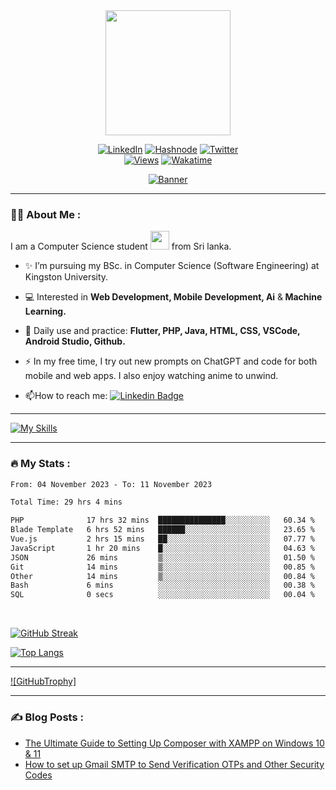 <div id="header" align="center">
    <img src="https://media.giphy.com/media/v1.Y2lkPTc5MGI3NjExN2QyZDRjZWEzNzk2OTZiZDk3Yzg1YjYxOTRkMzI0MWRkYjVhYzVkNiZjdD1z/gjrYDwbjnK8x36xZIO/giphy.gif" width="200px" height="200px"/>
</div>

<div id="reachme" align="center">

[![LinkedIn][linkedin-shield]][linkedin-url]
[![Hashnode][hashnode-shield]][hashnode-url]
[![Twitter][twitter-shield]][twitter-url]
<br>
[![Views][views-shield]][views-url]
[![Wakatime][wakatime-shield]][wakatime-url]
</div>

<!-- Banner (add link to banner) -->
<div align="center">

[![Banner][banner]][linkedin-url]
</div>

---

### :man_technologist: About Me :

I am a Computer Science student <img src="https://media.giphy.com/media/v1.Y2lkPTc5MGI3NjExM2ZhYjMwNmEyZDU5MThlM2VmZTVhY2NlMmJlNjE3MWE2ZDA2NzE5ZSZjdD1z/5aYfJYohCSeYgtVlUj/giphy.gif" width="30"> from Sri lanka.

- :sparkles: I’m pursuing my BSc. in Computer Science (Software Engineering) at Kingston University.

- :computer: Interested in <b>Web Development, Mobile Development, Ai</b> &<b> Machine Learning.</b>

- :rocket: Daily use and practice: <b>Flutter, PHP, Java, HTML, CSS, VSCode, Android Studio, Github.</b> 

- :zap: In my free time, I try out new prompts on ChatGPT and code for both mobile and web apps. I also enjoy watching anime to unwind.

- :mailbox:How to reach me: [![Linkedin Badge](https://img.shields.io/badge/-LinkedIn-blue?style=flat&logo=Linkedin&logoColor=white)][linkedin-url]

---

<div id="skills">

[![My Skills](https://skillicons.dev/icons?i=flutter,php,java,html,css,js,androidstudio,vscode,git,github,figma,photoshop,mysql,firebase,tensorflow)](https://skillicons.dev)

</div>

---
### :fire: My Stats :

<!--START_SECTION:waka-->

```txt
From: 04 November 2023 - To: 11 November 2023

Total Time: 29 hrs 4 mins

PHP              17 hrs 32 mins  ███████████████░░░░░░░░░░   60.34 %
Blade Template   6 hrs 52 mins   ██████░░░░░░░░░░░░░░░░░░░   23.65 %
Vue.js           2 hrs 15 mins   ██░░░░░░░░░░░░░░░░░░░░░░░   07.77 %
JavaScript       1 hr 20 mins    █░░░░░░░░░░░░░░░░░░░░░░░░   04.63 %
JSON             26 mins         ▒░░░░░░░░░░░░░░░░░░░░░░░░   01.50 %
Git              14 mins         ▒░░░░░░░░░░░░░░░░░░░░░░░░   00.85 %
Other            14 mins         ▒░░░░░░░░░░░░░░░░░░░░░░░░   00.84 %
Bash             6 mins          ░░░░░░░░░░░░░░░░░░░░░░░░░   00.38 %
SQL              0 secs          ░░░░░░░░░░░░░░░░░░░░░░░░░   00.04 %
```

<!--END_SECTION:waka-->
<br>

<div id="streak">

[![GitHub Streak](http://github-readme-streak-stats.herokuapp.com?user=devkavin&theme=github-dark-blue)](https://git.io/streak-stats)

</div>

<div id="languages">

[![Top Langs](https://github-readme-stats.vercel.app/api/top-langs/?username=devkavin&layout=compact&theme=github_dark)](https://github.com/devkavin)

</div>

---

[![GitHubTrophy]][github-trophy]

---

### :writing_hand: Blog Posts :

<!-- BLOG-POST-LIST:START -->
- [The Ultimate Guide to Setting Up Composer with XAMPP on Windows 10 &amp; 11](https://devkavin.tech/the-ultimate-guide-to-setting-up-composer-with-xampp-on-windows-10-11)
- [How to set up Gmail SMTP to Send Verification OTPs and Other Security Codes](https://devkavin.tech/how-to-set-up-gmail-smtp-to-send-verification-otps-and-other-security-codes)
<!-- BLOG-POST-LIST:END -->



<!-- MARKDOWN Links -->

[linkedin-shield]: https://img.shields.io/badge/linkedin-%230077B5.svg?style=for-the-badge&logo=linkedin&logoColor=white
[linkedin-url]: https://www.linkedin.com/in/kavindra-senanayake
[twitter-shield]: https://img.shields.io/badge/Twitter-%231DA1F2.svg?style=for-the-badge&logo=Twitter&logoColor=white
[twitter-url]: https://twitter.com/devkavinhq
[hashnode-shield]: https://img.shields.io/badge/Hashnode-2962FF?style=for-the-badge&logo=hashnode
[hashnode-url]: https://hashnode.com/@devkavin
[views-shield]: https://komarev.com/ghpvc/?username=devkavin&style=for-the-badge&color=blue
[views-url]: https://komarev.com/ghpvc/?username=devkavin&style=flat-square&color=blue
[banner]: https://media.giphy.com/media/v1.Y2lkPTc5MGI3NjExMDc3ODZhMWNmOTNmYzBhMzkyODQyZGQ1Y2I5YWIwMDg5YTQ0Yjc1NyZjdD1n/dWesBcTLavkZuG35MI/giphy.gif

[wakatime-url]: https://wakatime.com/@5c1a4546-e40a-49d0-a1ff-c67e8cf8f15f
[wakatime-shield]: https://wakatime.com/badge/user/5c1a4546-e40a-49d0-a1ff-c67e8cf8f15f.svg?style=for-the-badge

[github-trophy]: https://github-profile-trophy.vercel.app/?username=ryo-ma&theme=algolia


